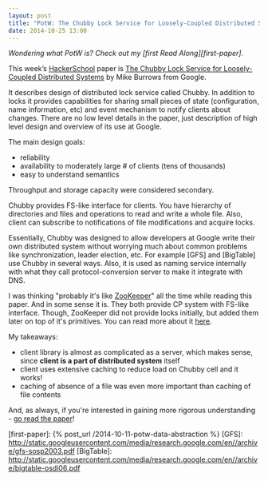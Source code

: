 ```yaml
---
layout: post
title: "PotW: The Chubby Lock Service for Loosely-Coupled Distributed Systems"
date: 2014-10-25 13:00
---
```


*Wondering what PotW is? Check out my [first Read Along][first-paper].*

This week’s [HackerSchool][hs] paper is [The Chubby Lock Service for
Loosely-Coupled Distributed Systems][paper] by Mike Burrows from Google.

It describes design of distributed lock service called Chubby. In addition to
locks it provides capabilities for sharing small pieces of state (configuration,
name information, etc) and event mechanism to notify clients about changes.
There are no low level details in the paper, just description of high level
design and overview of its use at Google.

The main design goals:

- reliability
- availability to moderately large # of clients (tens of thousands)
- easy to understand semantics

Throughput and storage capacity were considered secondary.

Chubby provides FS-like interface for clients. You have hierarchy of directories
and files and operations to read and write a whole file. Also, client can
subscribe to notifications of file modifications and acquire locks.

Essentially, Chubby was designed to allow developers at Google write their own
distributed system without worrying much about common problems like
synchronization, leader election, etc. For example [GFS] and [BigTable] use Chubby
in several ways. Also, it is used as naming service internally with what they
call protocol-conversion server to make it integrate with DNS.  

I was thinking "probably it's like [ZooKeeper][zk]" all the time while reading
this paper. And in some sense it is.  They both provide CP system with FS-like
interface. Though, ZooKeeper did not provide locks initially, but added them
later on top of it's primitives.  You can read more about it [here][zoo].

My takeaways:

- client library is almost as complicated as a server, which makes sense, since
  **client is a part of distributed system** itself
- client uses extensive caching to reduce load on Chubby cell and it works!
- caching of absence of a file was even more important than caching of file
  contents

And, as always, if you're interested in gaining more rigorous understanding -
[go read the paper][paper]!



[hs]: https://www.hackerschool.com/blog/49-paper-of-the-week-the-chubby-lock-service-for-loosely-coupled-distributed-systems
[paper]: https://static.googleusercontent.com/media/research.google.com/en/us/archive/chubby-osdi06.pdf
[zoo]: https://developer.yahoo.com/blogs/hadoop/apache-zookeeper-making-417.html
[zk]: http://zookeeper.apache.org/
[first-paper]: {% post_url /2014-10-11-potw-data-abstraction %}
[GFS]: http://static.googleusercontent.com/media/research.google.com/en//archive/gfs-sosp2003.pdf
[BigTable]: http://static.googleusercontent.com/media/research.google.com/en//archive/bigtable-osdi06.pdf
